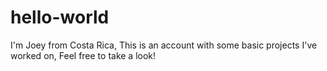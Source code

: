 # hello-world

I'm Joey from Costa Rica, 
This is an account with some basic projects I've worked on, 
Feel free to take a look!
